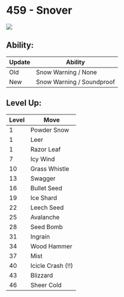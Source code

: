 # 459 - Snover
![][459]

## Ability:

Update | Ability
---    | ---
Old    | Snow Warning / None
New    | Snow Warning / Soundproof

## Level Up:

Level | Move
---   | ---
  1   | Powder Snow
  1   | Leer
  1   | Razor Leaf
  7   | Icy Wind
 10   | Grass Whistle
 13   | Swagger
 16   | Bullet Seed
 19   | Ice Shard
 22   | Leech Seed
 25   | Avalanche
 28   | Seed Bomb
 31   | Ingrain
 34   | Wood Hammer
 37   | Mist
 40   | Icicle Crash (!!)
 43   | Blizzard
 46   | Sheer Cold



[459]: /img/pokemon/459.png
